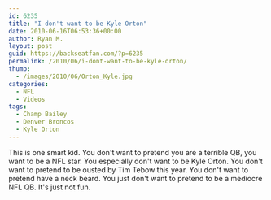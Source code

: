 ```yaml
---
id: 6235
title: "I don't want to be Kyle Orton"
date: 2010-06-16T06:53:36+00:00
author: Ryan M.
layout: post
guid: https://backseatfan.com/?p=6235
permalink: /2010/06/i-dont-want-to-be-kyle-orton/
thumb:
  - /images/2010/06/Orton_Kyle.jpg
categories:
  - NFL
  - Videos
tags:
  - Champ Bailey
  - Denver Broncos
  - Kyle Orton
---
```


<div class="entry">
  <p>
  </p>

  <p>
    This is one smart kid. You don't want to pretend you are a terrible QB, you want to be a NFL star. You especially don't want to be Kyle Orton. You don't want to pretend to be ousted by Tim Tebow this year. You don't want to pretend have a neck beard. You just don't want to pretend to be a mediocre NFL QB. It's just not fun.
  </p>
</div>
